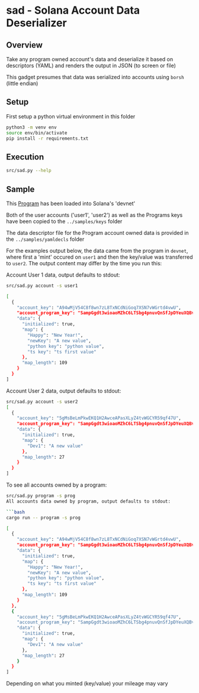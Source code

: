 # sad - Solana Account Data Deserializer

## Overview
Take any program owned account's data and deserialize it based on descriptors (YAML) and
renders the output in JSON (to screen or file)

This gadget presumes that data was serialized into accounts using `borsh` (little endian)

## Setup
First setup a python virtual environment in this folder
```bash
python3 -m venv env
source env/bin/activate
pip install -r requirements.txt
```

## Execution
```bash
src/sad.py --help
```
## Sample

This [Program](https://github.com/hashblock/solana-cli-program-template) has been
loaded into Solana's 'devnet'

Both of the user accounts ('user1', 'user2') as well as the Programs keys have been copied
to the `../samples/keys` folder

The data descriptor file for the Program account owned data is provided in the `../samples/yamldecls` folder

For the examples output below, the data came from the program in `devnet`, where first a 'mint' occured
on `user1` and then the key/value was transferred to `user2`. The output content may differ by the time you
run this:

Account User 1 data, output defaults to stdout:

```bash
src/sad.py account -s user1

[
  {
    "account_key": "A94wMjV54C8f8wn7zL8TxNCdNiGoq7XSN7vWGrtd4vwU",
    "account_program_key": "SampGgdt3wioaoMZhC6LTSbg4pnuvQnSfJpDYeuXQBv",
    "data": {
      "initialized": true,
      "map": {
        "Happy": "New Year!",
        "newKey": "A new value",
        "python key": "python value",
        "ts key": "ts first value"
      },
      "map_length": 109
    }
  }
]
```

Account User 2 data, output defaults to stdout:

```bash
src/sad.py account -s user2
[
  {
    "account_key": "5gMsBeLmPkwEKQ1H2AwceAPasXLyZ4tvWGCYR59qf47U",
    "account_program_key": "SampGgdt3wioaoMZhC6LTSbg4pnuvQnSfJpDYeuXQBv",
    "data": {
      "initialized": true,
      "map": {
        "Dev1": "A new value"
      },
      "map_length": 27
    }
  }
]
```

To see all accounts owned by a program:
```bash
src/sad.py program -s prog
All accounts data owned by program, output defaults to stdout:

```bash
cargo run -- program -s prog

[
  {
    "account_key": "A94wMjV54C8f8wn7zL8TxNCdNiGoq7XSN7vWGrtd4vwU",
    "account_program_key": "SampGgdt3wioaoMZhC6LTSbg4pnuvQnSfJpDYeuXQBv",
    "data": {
      "initialized": true,
      "map": {
        "Happy": "New Year!",
        "newKey": "A new value",
        "python key": "python value",
        "ts key": "ts first value"
      },
      "map_length": 109
    }
  },
  {
    "account_key": "5gMsBeLmPkwEKQ1H2AwceAPasXLyZ4tvWGCYR59qf47U",
    "account_program_key": "SampGgdt3wioaoMZhC6LTSbg4pnuvQnSfJpDYeuXQBv",
    "data": {
      "initialized": true,
      "map": {
        "Dev1": "A new value"
      },
      "map_length": 27
    }
  }
]
```

Depending on what you minted (key/value) your mileage may vary

